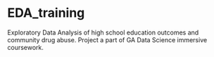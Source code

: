 # EDA_training
Exploratory Data Analysis of high school education outcomes and community drug abuse. Project a part of GA Data Science immersive coursework.
